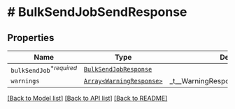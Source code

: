 # # BulkSendJobSendResponse



## Properties

Name | Type | Description | Notes
------------ | ------------- | ------------- | -------------
| `bulkSendJob`<sup>*_required_</sup> | [```BulkSendJobResponse```](BulkSendJobResponse.md) |    |  |
| `warnings` | [```Array<WarningResponse>```](WarningResponse.md) |  _t__WarningResponse::LIST_DESCRIPTION  |  |

[[Back to Model list]](../../README.md#models) [[Back to API list]](../../README.md#endpoints) [[Back to README]](../../README.md)
